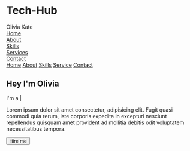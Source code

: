# Tech-Hub
<!DOCTYPE html>
<html lang="en">
<head>
    <meta charset="UTF-8">
    <meta name="viewport" content="width=device-width, initial-scale=1.0">
    <link rel="stylesheet" href="https://cdnjs.cloudflare.com/ajax/libs/font-awesome/6.5.1/css/all.min.css">
    <link rel="stylesheet" href="https://unpkg.com/aos@next/dist/aos.css" />
    <link rel="stylesheet" href="style.css">
    <title>Olivia Portfolio</title>
</head>
<body>
    <nav>
        <div class="nav-container">
            <div class="logo" data-aos="zoom-in" data-aos-duration="1500">
                Olivia <span>Kate</span>
            </div>
            <div class="links">
                <div class="link" data-aos="fade-up" data-aos-duration="1500" data-aos-delay="100"><a href="#">Home</a></div>
                <div class="link" data-aos="fade-up" data-aos-duration="1500" data-aos-delay="200"><a href="#">About</a></div>
                <div class="link" data-aos="fade-up" data-aos-duration="1500" data-aos-delay="300"><a href="#">Skills</a></div>
                <div class="link" data-aos="fade-up" data-aos-duration="1500" data-aos-delay="400"><a href="#">Services</a></div>
                <div class="link" data-aos="fade-up" data-aos-duration="1500" data-aos-delay="500"><a href="#">Contact</a></div>
        </div>
        <i class="fa-solid fa-bars hamburg" onclick="hamburg()"></i>
    </div>
        <div class="dropdown">
            <div class="links">
                <a href="#">Home</a>
                <a href="#">About</a>
                <a href="#">Skills</a>
                <a href="#">Service</a>
                <a href="#">Contact</a>
                <i class="fa-solid fa-xmark cancel" onclick="cancel()"></i>
            </div>
        </div>
    </nav>
    <section>
        <div class="main-container">
            <div class="image" data-aos="zoom-out" data-aos-duration="3000">
                <img src="main.png" alt="">
            </div>
            <div class="content">
                <h1 data-aos="fade-left" data-aos-duration="1500" data-aos-delay="700">Hey I'm <span>Olivia</span></h1>
                <div class="typewriter" data-aos="fade-right" data-aos-duration="1500" data-aos-delay="900">I'm a <span class="typewriter-text"></span><label for="">|</label></div>
                <p data-aos="flip-down" data-aos-duration="1500" data-aos-delay="1100">Lorem ipsum dolor sit amet consectetur, adipisicing elit. Fugit quasi commodi quia rerum, iste corporis expedita in excepturi nesciunt repellendus quisquam amet provident ad mollitia debitis odit voluptatem necessitatibus tempora.</p>
                <div class="social-links">
                    <a href="#" data-aos="fade-up" data-aos-duration="1500" data-aos-delay="1300"><i class="fa-brands fa-github"></i></a>
                    <a href="#" data-aos="fade-up" data-aos-duration="1500" data-aos-delay="1400"><i class="fa-brands fa-facebook"></i></a>
                    <a href="#" data-aos="fade-up" data-aos-duration="1500" data-aos-delay="1500"><i class="fa-brands fa-linkedin"></i></a>
                    <a href="#" data-aos="fade-up" data-aos-duration="1500" data-aos-delay="1600"><i class="fa-brands fa-twitter"></i></a>
                </div>
                <div class="btn" data-aos="zoom-in" data-aos-duration="1500" data-aos-delay="1800">
                    <button>Hire me</button>
                </div>
            </div>
        </div>
    </section>
    <script src="https://unpkg.com/aos@next/dist/aos.js"></script>
    <script>
      AOS.init({offset:0});
    </script>
    <script src="script.js"></script>
</body>
</html>

